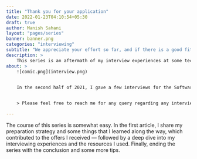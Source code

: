 ```yaml
---
title: "Thank you for your application"
date: 2022-01-23T04:10:54+05:30
draft: true
author: Manish Sahani
layout: "pages/series"
banner: banner.png
categories: "interviewing"
subtitle: "We appreciate your effort so far, and if there is a good fit to our needs, we will contact you."
description: >
    This series is an aftermath of my interview experiences at some tech companies like - Google, Amazon, Adobe, and a few more. I share my interview experience and my preparation strategy minus the bullshit.
about: >
    ![comic.png](interview.png)

    
    In the second half of 2021, I gave a few interviews for the Software Engineering role. This series collects resources, questions, and preparation tips that will most likely get you an offer.


    > Please feel free to reach me for any query regarding any interview you may have at rec.manish.sahani@gmail.com

---
```


The course of this series is somewhat easy. In the first article, I share my preparation strategy and some things that I learned along the way, which contributed to the offers I received — followed by a deep dive into my interviewing experiences and the resources I used. Finally, ending the series with the conclusion and some more tips. 

